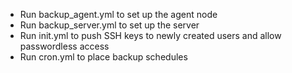 - Run backup_agent.yml to set up the agent node
- Run backup_server.yml to set up the server
- Run init.yml to push SSH keys to newly created users and allow passwordless access
- Run cron.yml to place backup schedules